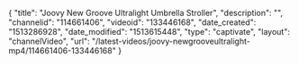 {
    "title": "Joovy New Groove Ultralight Umbrella Stroller",
    "description": "",
    "channelid": "114661406",
    "videoid": "133446168",
    "date_created": "1513286928",
    "date_modified": "1513615448",
    "type": "captivate",
    "layout": "channelVideo",
    "url": "\/latest-videos\/joovy-newgrooveultralight-mp4\/114661406-133446168"
}